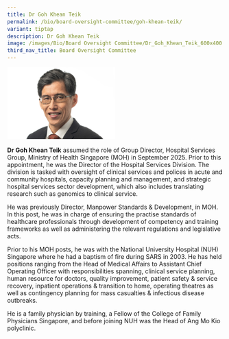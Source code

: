 ```yaml
---
title: Dr Goh Khean Teik
permalink: /bio/board-oversight-committee/goh-khean-teik/
variant: tiptap
description: Dr Goh Khean Teik
image: /images/Bio/Board Oversight Committee/Dr_Goh_Khean_Teik_600x400.jpg
third_nav_title: Board Oversight Committee
---
```

<p></p>
<div class="isomer-image-wrapper">
<img style="width: 50%;" height="auto" width="100%" alt="Dr Goh Khean Teik" src="/images/Bio/Board Oversight Committee/Dr_Goh_Khean_Teik_600x400.jpg">
</div>
<p><strong>Dr Goh Khean Teik</strong> assumed the role of Group Director,
Hospital Services Group, Ministry of Health Singapore (MOH) in September
2025. Prior to this appointment, he was the Director of the Hospital Services
Division. The division is tasked with oversight of clinical services and
polices in acute and community hospitals, capacity planning and management,
and strategic hospital services sector development, which also includes
translating research such as genomics to clinical service.&nbsp;</p>
<p></p>
<p>He was previously Director, Manpower Standards &amp; Development, in MOH.
In this post, he was in charge of ensuring the practise standards of healthcare
professionals through development of competency and training frameworks
as well as administering the relevant regulations and legislative acts.&nbsp;</p>
<p></p>
<p>Prior to his MOH posts, he was with the National University Hospital (NUH)
Singapore where he had a baptism of fire during SARS in 2003. He has held
positions ranging from the Head of Medical Affairs to Assistant Chief Operating
Officer with responsibilities spanning, clinical service planning, human
resource for doctors, quality improvement, patient safety &amp; service
recovery, inpatient operations &amp; transition to home, operating theatres
as well as contingency planning for mass casualties &amp; infectious disease
outbreaks.&nbsp;</p>
<p></p>
<p>He is a family physician by training, a Fellow of the College of Family
Physicians Singapore, and before joining NUH was the Head of Ang Mo Kio
polyclinic.&nbsp;</p>